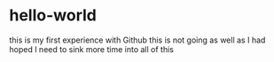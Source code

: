 # hello-world
this is my first experience with Github
this is not going as well as I had hoped
I need to sink more time into all of this
